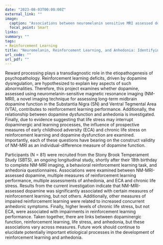 ```yaml
---
date: "2023-08-03T00:00:00Z"
external_link: ""
image:
  caption: "Associations between neuromelanin sensitive MRI assessed dopamine and reinforcement learning"
  focal_point: Smart
links:
summary: ""
tags:
- Reinforcement Learning
title: "Neuromelanin, Reinforcement Learning, and Anhedonia: Identifying Associations, Antecedents, and Consequences"
url_code: ""
url_pdf: ""
---
```


Reward processing plays a transdiagnostic role in the etiopathogenesis of psychopathology. Reinforcement learning deficits, 
driven by dopamine dysregulation, are hypothesized to explain key aspects of such abnormalities. Therefore, this project examines 
whether dopamine, assessed using neuromelanin-sensitive magnetic resonance imaging (NM-MRI), a novel imaging technique for assessing 
long-term midbrain dopamine function in the Substantia Nigra (SN) and Ventral Tegmental Area (VTA), contributes to reinforcement 
learning performance. Additionally, the relationship between dopamine dysfunction and anhedonia is investigated. Finally, due to 
evidence suggesting that life stress may interrupt dopaminergic and learning processes, the influence of prospective measures of 
early childhood adversity (ECA) and chronic life stress on reinforcement learning and dopamine dysfunction are examined. Importantly, 
each of these questions have bearing on the construct validity of NM-MRI as an individual-difference measure of dopamine function. 

Participants (N = 81) were recruited from the Stony Brook Temperament Study (SBTS), an ongoing longitudinal study, shortly after their 
18th birthday to complete NM-MRI imaging, a behavioral reinforcement learning task, and anhedonia questionnaires. Associations were 
examined between NM-MRI-assessed dopamine, multiple measures of reinforcement learning performance, multiple assessments of anhedonia, 
and ECA and chronic life stress. Results from the current investigation indicate that NM-MRI-assessed dopamine was significantly 
associated with certain measures of reinforcement learning, but not others. Additionally, other measures of impaired reinforcement 
learning were related to increased concurrent anhedonic symptoms. Finally, higher levels of chronic life stress, but not ECA, were 
associated with impairments in reinforcement learning performance. Taken together, there are links between dopaminergic function, 
reinforcement learning, life stress, and anhedonia, but these associations vary across measures. Future work should continue to 
elucidate potentially important etiological processes in the development of reinforcement learning and anhedonia.
